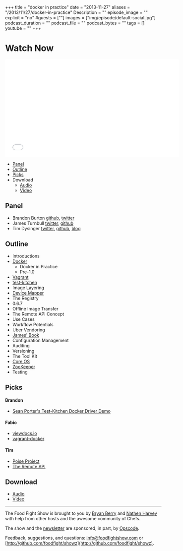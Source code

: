 +++
title = "docker in practice"
date = "2013-11-27"
aliases = "/2013/11/27/docker-in-practice"
Description = ""
episode_image = ""
explicit = "no"
#guests = [""]
images = ["img/episode/default-social.jpg"]
podcast_duration = ""
podcast_file = ""
podcast_bytes = ""
tags = []
youtube = ""
+++

# Watch Now

<iframe width="560" height="315" src="//www.youtube.com/embed/gEr7YFWc-8s" frameborder="0" allowfullscreen></iframe>

* [Panel](http://foodfightshow.org/2013/11/docker-in-practice.html#panel)
* [Outline](http://foodfightshow.org/2013/11/docker-in-practice.html#outline)
* [Picks](http://foodfightshow.org/2013/11/docker-in-practice.html#picks)
* Download
  * [Audio](http://traffic.libsyn.com/foodfight/068DockerInPractice.mp3)
  * [Video](http://www.youtube.com/watch?v=gEr7YFWc-8s)

Panel<a name="panel"></a>
-----
* Brandon Burton [github](http://github.com/solarce), [twitter](https://twitter.com/solarce)
* James Turnbull [twitter](https://twitter.com/kartar), [github](https://github.com/jamtur01)
* Tim Dysinger [twitter](https://twitter.com/dysinger), [github](https://github.com/dysinger), [blog](http://tim.dysinger.net/)

<!-- more --> 

Outline<a name="outline"></a>
-------

* Introductions
* [Docker](https://www.docker.io/)
  * Docker in Practice
  * Pre-1.0
* [Vagrant](http://www.vagrantup.com/)
* [test-kitchen](https://github.com/test-kitchen/test-kitchen)
* Image Layering
* [Device Mapper](http://en.wikipedia.org/wiki/Device_mapper)
* The Registry
* 0.6.7
* Offline Image Transfer
* The Remote API Concept
* Use Cases
* Workflow Potentials
* Uber Vendoring
* [James' Book](http://dockerbook.com/)
* Configuration Management
* Auditing
* Versioning
* The Tool Kit
* [Core OS](http://coreos.com/)
* [ZooKeeper](http://zookeeper.apache.org/)
* Testing

Picks<a name="picks"></a>
-----
#### Brandon

* [Sean Porter's Test-Kitchen Docker Driver Demo](http://vimeo.com/79844109)

#### Fabio

* [viewdocs.io](http://progrium.viewdocs.io/viewdocs)
* [vagrant-docker](https://github.com/philspitler/vagrant-docker)

#### Tim

* [Poise Project](http://launch.poise.io/)
* [The Remote API](http://docs.docker.io/en/latest/api/docker_remote_api/)

Download
--------
* [Audio](http://traffic.libsyn.com/foodfight/068DockerInPractice.mp3)
* [Video](http://www.youtube.com/watch?v=gEr7YFWc-8s)

<hr />

The Food Fight Show is brought to you by [Bryan Berry](https://twitter.com/bryanwb) and [Nathen Harvey](https://twitter.com/nathenharvey) with help from other hosts and the awesome community of Chefs.

The show and the [newsletter](http://us6.campaign-archive2.com/home/?u=7d43a288e882a145b7e99c650&id=ad8186466d) are sponsored, in part, by [Opscode](http://www.opscode.com).

Feedback, suggestions, and questions:  [info@foodfightshow.com](mailto:info@foodfightshow.com) or  [http://github.com/foodfight/showz](http://github.com/foodfight/showz).

